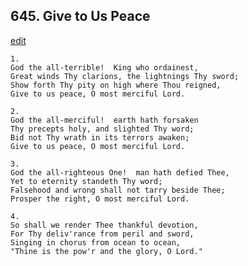 
## 645.  Give to Us Peace
[edit](https://docs.google.com/document/d/12gxTlWOsHU5IHf3iO6DqC36gstALK%2DaT/edit?mode=html)



    1.
    God the all-terrible!  King who ordainest,
    Great winds Thy clarions, the lightnings Thy sword;
    Show forth Thy pity on high where Thou reigned,
    Give to us peace, O most merciful Lord.

    2.
    God the all-merciful!  earth hath forsaken
    Thy precepts holy, and slighted Thy word;
    Bid not Thy wrath in its terrors awaken;
    Give to us peace, O most merciful Lord.

    3.
    God the all-righteous One!  man hath defied Thee,
    Yet to eternity standeth Thy word;
    Falsehood and wrong shall not tarry beside Thee;
    Prosper the right, O most merciful Lord.

    4.
    So shall we render Thee thankful devotion,
    For Thy deliv'rance from peril and sword,
    Singing in chorus from ocean to ocean,
    "Thine is the pow'r and the glory, O Lord."
